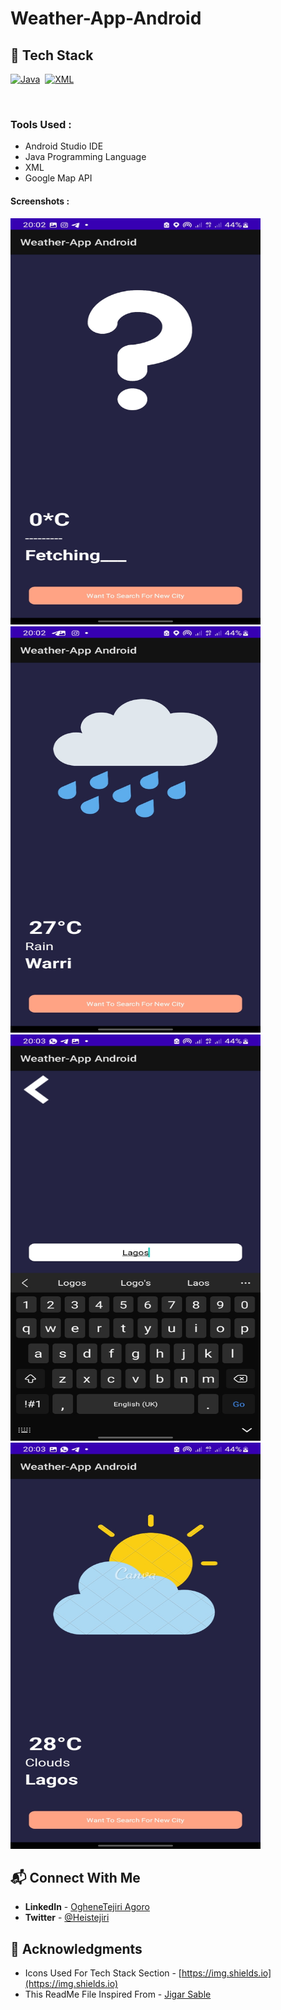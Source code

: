 # Weather-App-Android
## 📌 Tech Stack


[![Java](https://img.shields.io/badge/Java%20-%23E34F26.svg?&style=for-the-badge&logo=Java&logoColor=white)](https://github.com/heistejiri)&nbsp;
[![XML](https://img.shields.io/badge/XML%20-%231572B6.svg?&style=for-the-badge&logo=XML&logoColor=white)](https://github.com/heistejiri)&nbsp;

<br>


### Tools Used :
  * Android Studio IDE
  * Java Programming Language
  * XML
  * Google Map API
#### Screenshots :
 
 <img src="/screenshots/Screenshot1.jpg"  height ="650" width="400"/>
 <img src="/screenshots/Screenshot2.jpg" height ="650" width="400"/>
 <img src="/screenshots/Screenshot3.jpg" height ="650" width="400"/>
 <img src="/screenshots/Screenshot4.jpg" height ="650" width="400"/>
  
  

## 📬 Connect With Me

- **LinkedIn** - [OgheneTejiri Agoro](https://www.linkedin.com/in/heistejiri/)
- **Twitter** - [@Heistejiri](https://www.twitter.com/heistejiri)

## 📌 Acknowledgments

- Icons Used For Tech Stack Section - [https://img.shields.io](https://img.shields.io)
- This ReadMe File Inspired From - [Jigar Sable](https://github.com/jigar-sable)
